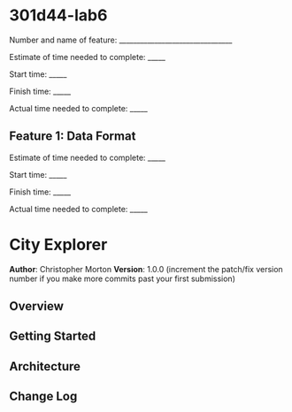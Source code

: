 # 301d44-lab6

Number and name of feature: ________________________________

Estimate of time needed to complete: _____

Start time: _____

Finish time: _____

Actual time needed to complete: _____

## Feature 1: Data Format

Estimate of time needed to complete: _____

Start time: _____

Finish time: _____

Actual time needed to complete: _____

# City Explorer

**Author**: Christopher Morton
**Version**: 1.0.0 (increment the patch/fix version number if you make more commits past your first submission)

## Overview
<!-- Provide a high level overview of what this application is and why you are building it, beyond the fact that it's an assignment for this class. (i.e. What's your problem domain?) -->

## Getting Started
<!-- What are the steps that a user must take in order to build this app on their own machine and get it running? -->

## Architecture
<!-- Provide a detailed description of the application design. What technologies (languages, libraries, etc) you're using, and any other relevant design information. -->

## Change Log
<!-- Use this area to document the iterative changes made to your application as each feature is successfully implemented. Use time stamps. Here's an examples:

01-01-2001 4:59pm - Application now has a fully-functional express server, with a GET route for the location resource.

## Credits and Collaborations
Alexander White
Aaron Ferris
-->